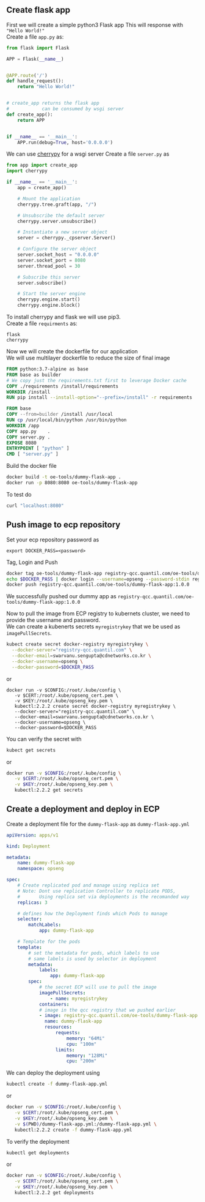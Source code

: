 ## Create flask app
First we will create a simple python3 Flask app
This will response with `"Hello World!"`   
Create a file `app.py` as:
```python
from flask import Flask

APP = Flask(__name__)


@APP.route('/')
def handle_request():
    return "Hello World!"


# create_app returns the flask app
#            can be consumed by wsgi server
def create_app():
    return APP


if __name__ == '__main__':
    APP.run(debug=True, host='0.0.0.0')
```
We can use [cherrypy](https://cherrypy.org) for a wsgi server 
Create a file `server.py` as
```python
from app import create_app
import cherrypy

if __name__ == '__main__':
    app = create_app()

    # Mount the application
    cherrypy.tree.graft(app, "/")

    # Unsubscribe the default server
    cherrypy.server.unsubscribe()

    # Instantiate a new server object
    server = cherrypy._cpserver.Server()

    # Configure the server object
    server.socket_host = "0.0.0.0"
    server.socket_port = 8080
    server.thread_pool = 30

    # Subscribe this server
    server.subscribe()

    # Start the server engine
    cherrypy.engine.start()
    cherrypy.engine.block()
```
To install cherrypy and flask we will use pip3.  
Create a file `requirments` as:
```
flask
cherrypy
```
Now we will create the dockerfile for our application   
We will use multilayer dockerfile to reduce the size of final image  
```Dockerfile
FROM python:3.7-alpine as base
FROM base as builder
# We copy just the requirements.txt first to leverage Docker cache
COPY ./requirements /install/requirements
WORKDIR /install
RUN pip install --install-option="--prefix=/install" -r requirements

FROM base
COPY --from=builder /install /usr/local
RUN cp /usr/local/bin/python /usr/bin/python
WORKDIR /app
COPY app.py    .
COPY server.py .
EXPOSE 8080
ENTRYPOINT [ "python" ]
CMD [ "server.py" ]
```
Build the docker file 
```bash
docker build -t oe-tools/dummy-flask-app .
docker run -p 8080:8080 oe-tools/dummy-flask-app
```
To test do
```bash
curl "localhost:8080"
```

## Push image to ecp repository
Set your ecp repository password as
```
export DOCKER_PASS=<password>
```
Tag, Login and Push
```bash
docker tag oe-tools/dummy-flask-app registry-qcc.quantil.com/oe-tools/dummy-flask-app:1.0.0
echo $DOCKER_PASS | docker login --username=opseng --password-stdin registry-qcc.quantil.com
docker push registry-qcc.quantil.com/oe-tools/dummy-flask-app:1.0.0
```
We successfully pushed our dummy app as `registry-qcc.quantil.com/oe-tools/dummy-flask-app:1.0.0` 
   
Now to pull the image from ECP registry to kubernets cluster, we need to provide the username and password.  
We can create a kubenerts secrets `myregistrykey` that we be used as `imagePullSecrets`. 
```bash
kubect create secret docker-registry myregistrykey \
  --docker-server="registry-qcc.quantil.com" \
  --docker-email=swarvanu.sengupta@cdnetworks.co.kr \
  --docker-username=opseng \
  --docker-password=$DOCKER_PASS
```
or
```
docker run -v $CONFIG:/root/.kube/config \
   -v $CERT:/root/.kube/opseng_cert.pem \
   -v $KEY:/root/.kube/opseng_key.pem \
   kubectl:2.2.2 create secret docker-registry myregistrykey \
   --docker-server="registry-qcc.quantil.com" \
   --docker-email=swarvanu.sengupta@cdnetworks.co.kr \
   --docker-username=opseng \
   --docker-password=$DOCKER_PASS
```
You can verify the secret with 
```bash
kubect get secrets
```
or
```bash
docker run -v $CONFIG:/root/.kube/config \
   -v $CERT:/root/.kube/opseng_cert.pem \
   -v $KEY:/root/.kube/opseng_key.pem \ 
   kubectl:2.2.2 get secrets
```

## Create a deployment and deploy in ECP

Create a deployment file for the `dummy-flask-app` as `dummy-flask-app.yml`
```yml
apiVersion: apps/v1 

kind: Deployment

metadata:
    name: dummy-flask-app
    namespace: opseng

spec:
    # Create replicated pod and manage using replica set
    # Note: Dont use replication Controller to replicate PODS, 
    #       Using replica set via deployments is the recomanded way
    replicas: 3

    # defines how the Deployment finds which Pods to manage
    selector:
        matchLabels:
            app: dummy-flask-app

    # Template for the pods
    template:
        # set the metadata for pods, which labels to use
        # same labels is used by selector in deployment
        metadata:
            labels:
                app: dummy-flask-app
        spec:
            # the secret ECP will use to pull the image
            imagePullSecrets:
                - name: myregistrykey
            containers:
            # image in the qcc registry that we pushed earlier
            - image: registry-qcc.quantil.com/oe-tools/dummy-flask-app:1.0.0
              name: dummy-flask-app
              resources:
                  requests: 
                      memory: "64Mi" 
                      cpu: "100m"
                  limits:
                      memory: "128Mi"
                      cpu: "200m"
```
We can deploy the deployment using 
```bash
kubectl create -f dummy-flask-app.yml
```
or 
```bash
docker run -v $CONFIG:/root/.kube/config \
   -v $CERT:/root/.kube/opseng_cert.pem \
   -v $KEY:/root/.kube/opseng_key.pem \
   -v $(PWD)/dummy-flask-app.yml:/dummy-flask-app.yml \
   kubectl:2.2.2 create -f dummy-flask-app.yml
```
To verify the deployment
```bash
kubectl get deployments
```
or 
```bash
docker run -v $CONFIG:/root/.kube/config \
   -v $CERT:/root/.kube/opseng_cert.pem \
   -v $KEY:/root/.kube/opseng_key.pem \
   kubectl:2.2.2 get deployments
```
